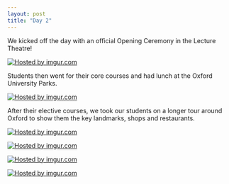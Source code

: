 ```yaml
---
layout: post
title: "Day 2"
---
```



We kicked off the day with an official Opening Ceremony in the Lecture Theatre!

<a href="http://imgur.com/Vk3Kpid"><img src="http://i.imgur.com/Vk3Kpid.jpg" title="Hosted by imgur.com" /></a>

Students then went for their core courses and had lunch at the Oxford University Parks. 

<a href="http://imgur.com/IcmPH9l"><img src="http://i.imgur.com/IcmPH9l.jpg" title="Hosted by imgur.com" /></a>

After their elective courses, we took our students on a longer tour around Oxford to show them the key landmarks, shops and restaurants.

<a href="http://imgur.com/EIdscBS"><img src="http://i.imgur.com/EIdscBS.jpg" title="Hosted by imgur.com" /></a>

<a href="http://imgur.com/JU0vCdM"><img src="http://i.imgur.com/JU0vCdM.jpg" title="Hosted by imgur.com" /></a>

<a href="http://imgur.com/PWZssIs"><img src="http://i.imgur.com/PWZssIs.jpg" title="Hosted by imgur.com" /></a>

<a href="http://imgur.com/BI1bvpP"><img src="http://i.imgur.com/BI1bvpP.jpg" title="Hosted by imgur.com" /></a>
